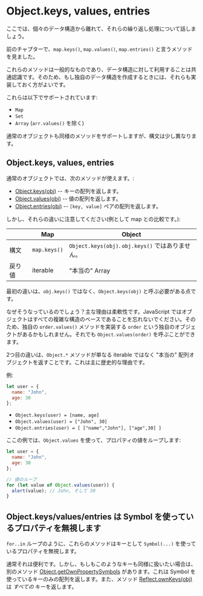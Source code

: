 
# Object.keys, values, entries

ここでは、個々のデータ構造から離れて、それらの繰り返し処理について話しましょう。

前のチャプターで、`map.keys()`, `map.values()`, `map.entries()` と言うメソッドを見ました。

これらのメソッドは一般的なものであり、データ構造に対して利用することは共通認識です。そのため、もし独自のデータ構造を作成するときには、それらも実装しておく方がよいです。

これらは以下でサポートされています:

- `Map`
- `Set`
- `Array` (`arr.values()` を除く)

通常のオブジェクトも同様のメソッドをサポートしますが、構文は少し異なります。

## Object.keys, values, entries

通常のオブジェクトでは、次のメソッドが使えます。:

- [Object.keys(obj)](mdn:js/Object/keys) -- キーの配列を返します。
- [Object.values(obj)](mdn:js/Object/values) -- 値の配列を返します。
- [Object.entries(obj)](mdn:js/Object/entries) -- `[key, value]` ペアの配列を返します。

しかし、それらの違いに注意してください(例として map との比較です。):

|             | Map              | Object       |
|-------------|------------------|--------------|
| 構文 | `map.keys()`  | `Object.keys(obj)`.  `obj.keys()` ではありません。 |
| 戻り値     | iterable    | "本当の" Array                     |

最初の違いは、`obj.keys()` ではなく、`Object.keys(obj)` と呼ぶ必要がある点です。

なぜそうなっているのでしょう？主な理由は柔軟性です。JavaScript ではオブジェクトはすべての複雑な構造のベースであることを忘れないでください。そのため、独自の `order.values()` メソッドを実装する `order` という独自のオブジェクトがあるかもしれません。それでも `Object.values(order)` を呼ぶことができます。

2つ目の違いは、`Object.*` メソッドが単なる iterable ではなく "本当の" 配列オブジェクトを返すことです。これは主に歴史的な理由です。

例:

```js
let user = {
  name: "John",
  age: 30
};
```

- `Object.keys(user) = [name, age]`
- `Object.values(user) = ["John", 30]`
- `Object.entries(user) = [ ["name","John"], ["age",30] ]`

ここの例では、`Object.values` を使って、プロパティの値をループします:

```js run
let user = {
  name: "John",
  age: 30
};

// 値のループ
for (let value of Object.values(user)) {
  alert(value); // John, そして 30
}
```

## Object.keys/values/entries は Symbol を使っているプロパティを無視します

`for..in` ループのように、これらのメソッドはキーとして `Symbol(...)` を使っているプロパティを無視します。

通常それは便利です。しかし、もしもこのようなキーも同様に扱いたい場合は、別のメソッド [Object.getOwnPropertySymbols](mdn:js/Object/getOwnPropertySymbols)  があります。これは Symbol を使っているキーのみの配列を返します。また、メソッド [Reflect.ownKeys(obj)](mdn:js/Reflect/ownKeys) は *すべての* キーを返します。
